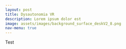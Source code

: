 ```yaml
---
layout: post
title: Dysautonomia VR
description: Lorem ipsum dolor est
image: assets/images/background_surface_deskV2_8.png
nav-menu: true
---
```


Test
